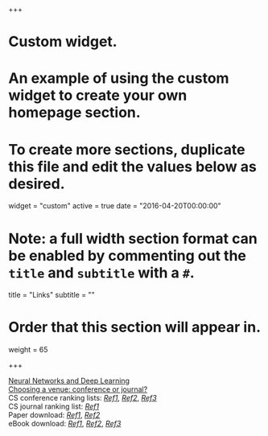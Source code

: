 +++
# Custom widget.
# An example of using the custom widget to create your own homepage section.
# To create more sections, duplicate this file and edit the values below as desired.
widget = "custom"
active = true
date = "2016-04-20T00:00:00"

# Note: a full width section format can be enabled by commenting out the `title` and `subtitle` with a `#`.
title = "Links"
subtitle = ""

# Order that this section will appear in.
weight = 65

+++

<!-- Refer to http://people.cs.vt.edu/~bhuang/#hobbies -->

<div class="row">
	<a href="http://neuralnetworksanddeeplearning.com/index.html" target="_blank">Neural Networks and Deep Learning</a> <br />
	<a href="http://www.cs.washington.edu/homes/mernst/advice/conferences-vs-journals.html" target="_blank">Choosing a venue: conference or journal?</a> <br />
	CS conference ranking lists: <A href="http://www.cs.jhu.edu/~taochen/SoC_Conference_Ranking.html" target="_blank"><i>Ref1</i></A>, 
	<A href="http://csrankings.org/" target="_blank"><i>Ref2</i></A>, <A href="http://webdocs.cs.ualberta.ca/~zaiane/htmldocs/ConfRanking.html" target="_blank"><i>Ref3</i></A> <br />
	CS journal ranking list: <A href="https://people.creighton.edu/~pna06432/Journal.htm" target="_blank"><i>Ref1</i></A> <br />
	Paper download: <A href="http://sci-hub.cc/" target="_blank"><i>Ref1</i></A>, <A href="http://www.toukey.com/" target="_blank"><i>Ref2</i></A> <br />
	eBook download: <A href="http://gen.lib.rus.ec" target="_blank"><i>Ref1</i></A>, <A href="http://www.libgen.io/" target="_blank"><i>Ref2</i></A>, <A href="http://www.libgen.net/" target="_blank"><i>Ref3</i></A> <br />
</div>